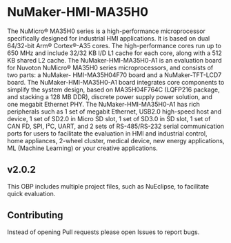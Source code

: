 # NuMaker-HMI-MA35H0

The NuMicro® MA35H0 series is a high-performance microprocessor specifically designed for industrial HMI applications. It is based on dual 64/32-bit Arm® Cortex®-A35 cores.
The high-performance cores run up to 650 MHz and include 32/32 KB I/D L1 cache for each core, along with a 512 KB shared L2 cache.
The NuMaker-HMI-MA35H0-A1 is an evaluation board for Nuvoton NuMicro® MA35H0 series microprocessors, and consists of two parts: a NuMaker- HMI-MA35H04F70 board and a NuMaker-TFT-LCD7 board.
The NuMaker-HMI-MA35H0-A1 board integrates core components to simplify the system design, based on MA35H04F764C
(LQFP216 package, and stacking a 128 MB DDR), discrete power supply power solution, and one megabit Ethernet PHY.
The NuMaker-HMI-MA35H0-A1 has rich peripherals such as 1 set of megabit Ethernet, USB2.0 high-speed host and device, 1 set of SD2.0 in Micro SD slot, 1 set of SD3.0 in SD slot, 1 set of CAN FD,
SPI, I²C, UART, and 2 sets of RS-485/RS-232 serial communication ports for users to facilitate the evaluation in HMI and industrial control,
home appliances, 2-wheel cluster, medical device, new energy applications, ML (Machine Learning) or your creative applications.

## v2.0.2

This OBP includes multiple project files, such as NuEclipse, to facilitate quick evaluation.

## Contributing

Instead of opening Pull requests please open Issues to report bugs.
